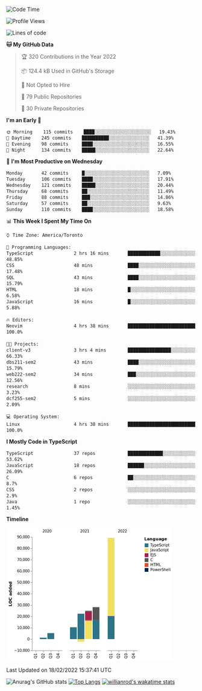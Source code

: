 <!--START_SECTION:waka-->
![Code Time](http://img.shields.io/badge/Code%20Time-154%20hrs%209%20mins-blue)

![Profile Views](http://img.shields.io/badge/Profile%20Views-18-blue)

![Lines of code](https://img.shields.io/badge/From%20Hello%20World%20I%27ve%20Written-180%20Thousand%20lines%20of%20code-blue)

**🐱 My GitHub Data** 

> 🏆 320 Contributions in the Year 2022
 > 
> 📦 124.4 kB Used in GitHub's Storage 
 > 
> 🚫 Not Opted to Hire
 > 
> 📜 79 Public Repositories 
 > 
> 🔑 30 Private Repositories  
 > 
**I'm an Early 🐤** 

```text
🌞 Morning    115 commits    ████░░░░░░░░░░░░░░░░░░░░░   19.43% 
🌆 Daytime    245 commits    ██████████░░░░░░░░░░░░░░░   41.39% 
🌃 Evening    98 commits     ████░░░░░░░░░░░░░░░░░░░░░   16.55% 
🌙 Night      134 commits    █████░░░░░░░░░░░░░░░░░░░░   22.64%

```
📅 **I'm Most Productive on Wednesday** 

```text
Monday       42 commits     █░░░░░░░░░░░░░░░░░░░░░░░░   7.09% 
Tuesday      106 commits    ████░░░░░░░░░░░░░░░░░░░░░   17.91% 
Wednesday    121 commits    █████░░░░░░░░░░░░░░░░░░░░   20.44% 
Thursday     68 commits     ██░░░░░░░░░░░░░░░░░░░░░░░   11.49% 
Friday       88 commits     ███░░░░░░░░░░░░░░░░░░░░░░   14.86% 
Saturday     57 commits     ██░░░░░░░░░░░░░░░░░░░░░░░   9.63% 
Sunday       110 commits    ████░░░░░░░░░░░░░░░░░░░░░   18.58%

```


📊 **This Week I Spent My Time On** 

```text
⌚︎ Time Zone: America/Toronto

💬 Programming Languages: 
TypeScript               2 hrs 16 mins       ████████████░░░░░░░░░░░░░   48.85% 
CSS                      48 mins             ████░░░░░░░░░░░░░░░░░░░░░   17.48% 
SQL                      43 mins             ████░░░░░░░░░░░░░░░░░░░░░   15.79% 
HTML                     18 mins             █░░░░░░░░░░░░░░░░░░░░░░░░   6.58% 
JavaScript               16 mins             █░░░░░░░░░░░░░░░░░░░░░░░░   5.88%

🔥 Editors: 
Neovim                   4 hrs 38 mins       █████████████████████████   100.0%

🐱‍💻 Projects: 
client-v3                3 hrs 4 mins        ████████████████░░░░░░░░░   66.33% 
dbs211-sem2              43 mins             ████░░░░░░░░░░░░░░░░░░░░░   15.79% 
web222-sem2              34 mins             ███░░░░░░░░░░░░░░░░░░░░░░   12.56% 
research                 8 mins              ░░░░░░░░░░░░░░░░░░░░░░░░░   3.23% 
dcf255-sem2              5 mins              ░░░░░░░░░░░░░░░░░░░░░░░░░   2.09%

💻 Operating System: 
Linux                    4 hrs 38 mins       █████████████████████████   100.0%

```

**I Mostly Code in TypeScript** 

```text
TypeScript               37 repos            █████████████░░░░░░░░░░░░   53.62% 
JavaScript               18 repos            ██████░░░░░░░░░░░░░░░░░░░   26.09% 
C                        6 repos             ██░░░░░░░░░░░░░░░░░░░░░░░   8.7% 
CSS                      2 repos             ░░░░░░░░░░░░░░░░░░░░░░░░░   2.9% 
Java                     1 repo              ░░░░░░░░░░░░░░░░░░░░░░░░░   1.45%

```


**Timeline**

![Chart not found](https://raw.githubusercontent.com/wise-introvert/wise-introvert/master/charts/bar_graph.png) 


 Last Updated on 18/02/2022 15:37:41 UTC
<!--END_SECTION:waka-->

![Anurag's GitHub stats](https://github-readme-stats.vercel.app/api?username=wise-introvert&count_private=true&show_icons=true)
[![Top Langs](https://github-readme-stats.vercel.app/api/top-langs/?username=wise-introvert&langs_count=10)](https://github.com/anuraghazra/github-readme-stats)
[![willianrod's wakatime stats](https://github-readme-stats.vercel.app/api/wakatime?username=wiseintrovert)](https://github.com/anuraghazra/github-readme-stats)

